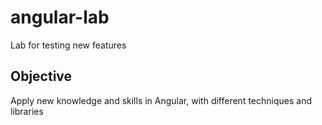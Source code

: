# angular-lab
Lab for testing new features


## Objective
Apply new knowledge and skills in Angular, with different techniques and libraries
